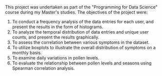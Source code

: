 This project was undertaken as part of the "Programming for Data Science" course during my Master's studies. The objectives of the project were:

1. To conduct a frequency analysis of the data entries for each user, and present the results in the form of histograms.
2. To analyze the temporal distribution of data entries and unique user counts, and present the results graphically.
3. To assess the correlation between various symptoms in the dataset.
4. To utilize boxplots to illustrate the overall distribution of symptoms on a monthly basis.
5. To examine daily variations in pollen levels.
6. To evaluate the relationship between pollen levels and seasons using Spearman correlation analysis.
